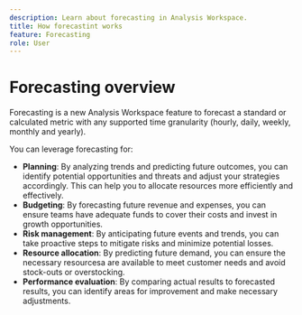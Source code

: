 ```yaml
---
description: Learn about forecasting in Analysis Workspace.
title: How forecastint works
feature: Forecasting
role: User
---
```

# Forecasting overview

Forecasting is a new Analysis Workspace feature to forecast a standard or calculated metric with any supported time granularity (hourly, daily, weekly, monthly and yearly).

You can leverage forecasting for:

* **Planning**: By analyzing trends and predicting future outcomes, you can identify potential opportunities and threats and adjust your strategies accordingly. This can help you to allocate resources more efficiently and effectively.
* **Budgeting**: By forecasting future revenue and expenses, you can ensure teams have adequate funds to cover their costs and invest in growth opportunities.
* **Risk management**: By anticipating future events and trends, you can take proactive steps to mitigate risks and minimize potential losses.
* **Resource allocation**: By predicting future demand, you can ensure the necessary resourcesa are available to meet customer needs and avoid stock-outs or overstocking.
* **Performance evaluation**: By comparing actual results to forecasted results, you can identify areas for improvement and make necessary adjustments. 


